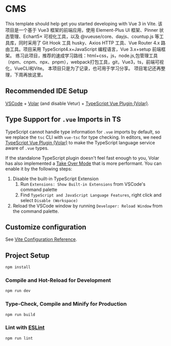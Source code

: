 # CMS

This template should help get you started developing with Vue 3 in Vite.
该项目是一个基于 Vue3 框架的前端应用，使用 Element-Plus UI 框架、Pinner 状态管理、Echart5× 可视化工具，以及 @vueuse/core、dayjs、countup.js 等工具库，同时采用了 Git Hook 工具 husky、Axios HTTP 工具、Vue Router 4.x 路由工具。项目采用 TypeScript4.x+JavaScript 编程语言，Vue 3.x+setup 前端框架。
练习此项目，推荐的速成学习路线：html+css，js，node.js,包管理工具（npm、cnpm、npx、pnpm），webpack打包工具，git，Vue3，ts，前端可视化，VueCLI和Vite。
本项目只是为了记录，也可用于学习分享。
项目笔记还再整理，下周再放这里。

## Recommended IDE Setup

[VSCode](https://code.visualstudio.com/) + [Volar](https://marketplace.visualstudio.com/items?itemName=Vue.volar) (and disable Vetur) + [TypeScript Vue Plugin (Volar)](https://marketplace.visualstudio.com/items?itemName=Vue.vscode-typescript-vue-plugin).

## Type Support for `.vue` Imports in TS

TypeScript cannot handle type information for `.vue` imports by default, so we replace the `tsc` CLI with `vue-tsc` for type checking. In editors, we need [TypeScript Vue Plugin (Volar)](https://marketplace.visualstudio.com/items?itemName=Vue.vscode-typescript-vue-plugin) to make the TypeScript language service aware of `.vue` types.

If the standalone TypeScript plugin doesn't feel fast enough to you, Volar has also implemented a [Take Over Mode](https://github.com/johnsoncodehk/volar/discussions/471#discussioncomment-1361669) that is more performant. You can enable it by the following steps:

1. Disable the built-in TypeScript Extension
    1) Run `Extensions: Show Built-in Extensions` from VSCode's command palette
    2) Find `TypeScript and JavaScript Language Features`, right click and select `Disable (Workspace)`
2. Reload the VSCode window by running `Developer: Reload Window` from the command palette.

## Customize configuration

See [Vite Configuration Reference](https://vitejs.dev/config/).

## Project Setup

```sh
npm install
```

### Compile and Hot-Reload for Development

```sh
npm run dev
```

### Type-Check, Compile and Minify for Production

```sh
npm run build
```

### Lint with [ESLint](https://eslint.org/)

```sh
npm run lint
```

